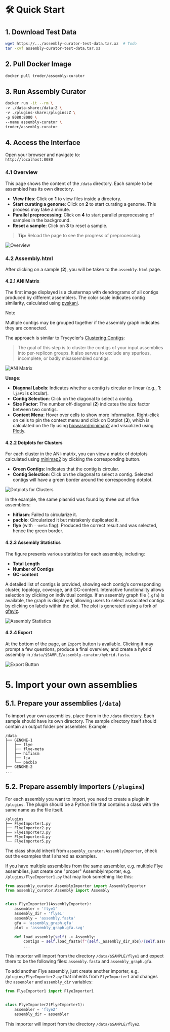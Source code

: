 # 🛠️ Quick Start

## 1. Download Test Data

```bash
wget https://.../assembly-curator-test-data.tar.xz  # Todo
tar -xvf assembly-curator-test-data.tar.xz
```

## 2. Pull Docker Image

```bash
docker pull troder/assembly-curator
```

## 3. Run Assembly Curator

```bash
docker run -it --rm \
-v ./data-share:/data:Z \
-v ./plugins-share:/plugins:Z \
-p 8080:8080 \
--name assembly-curator \
troder/assembly-curator
```

## 4. Access the Interface

Open your browser and navigate to:  
`http://localhost:8080`

### 4.1 Overview

This page shows the content of the `/data` directory. Each sample to be assembled has its own directory.

- **View files**: Click on **1** to view files inside a directory.
- **Start curating a genome**: Click on **2** to start curating a genome. This process may take a minute.
- **Parallel preprocessing**: Click on **4** to start parallel preprocessing of samples in the background.
- **Reset a sample**: Click on **3** to reset a sample.

> **Tip:** Reload the page to see the progress of preprocessing.

![Overview](media/overview.svg)

### 4.2 Assembly.html

After clicking on a sample (**2**), you will be taken to the `assembly.html` page.

#### 4.2.1 ANI Matrix

The first image displayed is a clustermap with dendrograms of all contigs produced by different assemblers. The color scale indicates contig similarity, calculated using [pyskani](https://github.com/althonos/pyskani).

> [!NOTE]
> Multiple contigs may be grouped together if the assembly graph indicates they are connected.

The approach is similar to Trycycler's [Clustering Contigs](https://github.com/rrwick/Trycycler/wiki/Clustering-contigs):

> The goal of this step is to cluster the contigs of your input assemblies into per-replicon groups. It also serves to exclude any spurious, incomplete, or badly misassembled contigs.

![ANI Matrix](media/ani_clustermap.svg)

**Usage:**
- **Diagonal Labels**: Indicates whether a contig is circular or linear (e.g., **1**: `lja#1` is **c**ircular).
- **Contig Selection**: Click on the diagonal to select a contig.
- **Size Factor**: The number off-diagonal (**2**) indicates the size factor between two contigs.
- **Context Menu**: Hover over cells to show more information. Right-click on cells to pin the context menu and click on Dotplot (**3**), which is calculated on the fly using [biowasm/minimap2](https://biowasm.com/cdn/v3/minimap2) and visualized using [Plotly](https://plotly.com/).

#### 4.2.2 Dotplots for Clusters

For each cluster in the ANI-matrix, you can view a matrix of dotplots calculated using [minimap2](https://github.com/lh3/minimap2) by clicking the corresponding button.

- **Green Contigs**: Indicates that the contig is circular.
- **Contig Selection**: Click on the diagonal to select a contig. Selected contigs will have a green border around the corresponding dotplot.

![Dotplots for Clusters](media/dotplots-per-cluster.png)

In the example, the same plasmid was found by three out of five assemblers:
- **hifiasm**: Failed to circularize it.
- **pacbio**: Circularized it but mistakenly duplicated it.
- **flye** (with `--meta` flag): Produced the correct result and was selected, hence the green border.

#### 4.2.3 Assembly Statistics

The figure presents various statistics for each assembly, including:
- **Total Length**
- **Number of Contigs**
- **GC-content**

A detailed list of contigs is provided, showing each contig’s corresponding cluster, topology, coverage, and GC-content. Interactive functionality allows selection by clicking on individual contigs. If an assembly graph file (`.gfa`) is available, the graph is displayed, allowing users to select associated contigs by clicking on labels within the plot. The plot is generated using a fork of [gfaviz](https://github.com/MrTomRod/gfaviz/tree/text-not-path).

![Assembly Statistics](media/assembly-statistics.png)

#### 4.2.4 Export

At the bottom of the page, an `Export` button is available. Clicking it may prompt a few questions, produce a final overview, and create a hybrid assembly in `/data/$SAMPLE/assembly-curator/hybrid.fasta`.

![Export Button](media/export.png)

# 5. Import your own assemblies

## 5.1. Prepare your assemblies (`/data`)

To import your own assemblies, place them in the `/data` directory. Each sample should have its own directory. The sample directory itself should contain an output folder per assembler. Example:

```text
/data
├── GENOME-1
│   ├── flye
│   ├── flye-meta
│   ├── hifiasm
│   ├── lja
│   └── pacbio
├── GENOME-2
...
```

## 5.2. Prepare assembly importers (`/plugins`)

For each assembly you want to import, you need to create a plugin in `/plugins`. The plugin should be a Python file that contains a class with the same name as the file itself.

```text
/plugins
├── FlyeImporter1.py
├── FlyeImporter2.py
├── FlyeImporter3.py
├── FlyeImporter4.py
└── FlyeImporter5.py

```

The class should inherit from `assembly_curator.AssemblyImporter`, check out the examples that I shared as examples.

If you have multiple assemblies from the same assembler, e.g. multiple Flye assemblies, just create one "proper" AssemblyImporter, e.g. `/plugins/FlyeImporter1.py` that may look something like this:

```python
from assembly_curator.AssemblyImporter import AssemblyImporter
from assembly_curator.Assembly import Assembly


class FlyeImporter1(AssemblyImporter):
    assembler = 'flye1'
    assembly_dir = 'flye1'
    assembly = 'assembly.fasta'
    gfa = 'assembly_graph.gfa'
    plot = 'assembly_graph.gfa.svg'

    def load_assembly(self) -> Assembly:
        contigs = self.load_fasta(f"{self._assembly_dir_abs}/{self.assembly}")
        ...
```

This importer will import from the directory `/data/$SAMPLE/flye1` and expect there to be the following files: `assembly.fasta` and `assembly_graph.gfa`.

To add another Flye assembly, just create another importer, e.g. `/plugins/FlyeImporter2.py` that inherits from `FlyeImporter1` and changes the `assembler` and `assembly_dir` variables:

```python
from FlyeImporter1 import FlyeImporter1


class FlyeImporter2(FlyeImporter1):
    assembler = 'flye2'
    assembly_dir = assembler
```

This importer will import from the directory `/data/$SAMPLE/flye2`.
